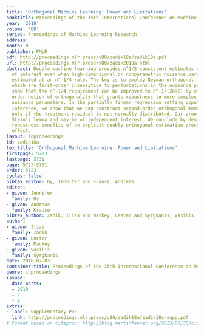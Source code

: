 ```yaml
---
title: 'Orthogonal Machine Learning: Power and Limitations'
booktitle: Proceedings of the 35th International Conference on Machine Learning
year: '2018'
volume: '80'
series: Proceedings of Machine Learning Research
address: 
month: 0
publisher: PMLR
pdf: http://proceedings.mlr.press/v80/zadik18a/zadik18a.pdf
url: http://proceedings.mlr.press/v80/zadik2018a.html
abstract: Double machine learning provides n^1/2-consistent estimates of parameters
  of interest even when high-dimensional or nonparametric nuisance parameters are
  estimated at an n^-1/4 rate. The key is to employ Neyman-orthogonal moment equations
  which are first-order insensitive to perturbations in the nuisance parameters. We
  show that the n^-1/4 requirement can be improved to n^-1/(2k+2) by employing a k-th
  order notion of orthogonality that grants robustness to more complex or higher-dimensional
  nuisance parameters. In the partially linear regression setting popular in causal
  inference, we show that we can construct second-order orthogonal moments if and
  only if the treatment residual is not normally distributed. Our proof relies on
  Stein’s lemma and may be of independent interest. We conclude by demonstrating the
  robustness benefits of an explicit doubly-orthogonal estimation procedure for treatment
  effect.
layout: inproceedings
id: zadik18a
tex_title: 'Orthogonal Machine Learning: Power and Limitations'
firstpage: 5723
lastpage: 5731
page: 5723-5731
order: 5723
cycles: false
bibtex_editor: Dy, Jennifer and Krause, Andreas
editor:
- given: Jennifer
  family: Dy
- given: Andreas
  family: Krause
bibtex_author: Zadik, Ilias and Mackey, Lester and Syrgkanis, Vasilis
author:
- given: Ilias
  family: Zadik
- given: Lester
  family: Mackey
- given: Vasilis
  family: Syrgkanis
date: 2018-07-03
container-title: Proceedings of the 35th International Conference on Machine Learning
genre: inproceedings
issued:
  date-parts:
  - 2018
  - 7
  - 3
extras:
- label: Supplementary PDF
  link: http://proceedings.mlr.press/v80/zadik18a/zadik18a-supp.pdf
# Format based on citeproc: http://blog.martinfenner.org/2013/07/30/citeproc-yaml-for-bibliographies/
---
```

